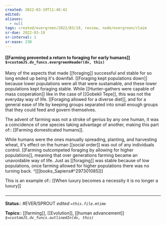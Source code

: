 ```yaml
---
created: 2022-03-19T11:48:42 
edited: 
aliases:
  - null
tags: created/evergreen/2022/03/19, review, node/evergreen/claim
sr-due: 2022-03-19
sr-interval: 1
sr-ease: 230
---
```


#### [[Farming prevented a return to foraging for early humans]] `$=customJS.dv_funcs.evergreenHeader(dv, this)`
Many of the aspects that made [[foraging]] successful and stable for so long ended up being it's downfall.
[[Foraging kept populations down]] because lower populations were all that were sustainable, and these lower populations kept foraging stable. 
While [[Hunter-gathers were capable of mass cooperation]] like in the case of [[Gobekli Tepe]], this was not the everyday way of life. 
[[Foraging allowed for a diverse diet]], and for a general ease of life by keeping groups separated into small enough groups that they could feed and govern themselves.

The advent of farming was not a stroke of genius by any one human, it was a coincidence of one species taking advantage of another, making this
part of:: [[Farming domesticated humans]].

While humans were the ones manually spreading, planting, and harvesting wheat, it's effect on the human [[social order]] was out of any individuals control.
[[Farming outcompeted foraging by allowing for higher populations]], meaning that over generations farming became an unavoidable way of life.
Just as [[foraging]] was stable because of low populations, once farming allowed for higher populations there was no turning back.
^[[[books_Sapiens#^297301085]]]

This is an
example of:: [[When luxury becomes a necessity it is no longer a luxury]]

### <hr class="footnote"/>

**Status**:: #EVER/SPROUT
*edited `=this.file.mtime`*

**Topics**:: [[farming]], [[Evolution]], [[human advancement]]
*`$=customJS.dv_funcs.outlinedIn(dv, this)`*
